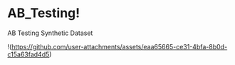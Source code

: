 # AB_Testing!

AB Testing Synthetic Dataset

!(https://github.com/user-attachments/assets/eaa65665-ce31-4bfa-8b0d-c15a63fad4d5)
